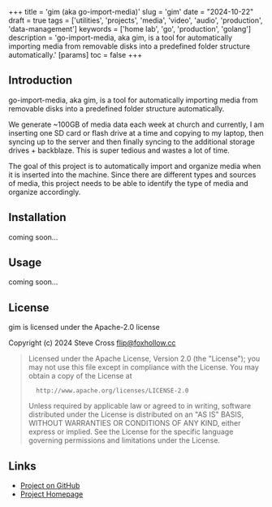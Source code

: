 +++
title = 'gim (aka go-import-media)'
slug = 'gim'
date = "2024-10-22"
draft = true
tags = ['utilities', 'projects', 'media', 'video', 'audio', 'production', 'data-management']
keywords = ['home lab', 'go', 'production', 'golang']
description = 'go-import-media, aka gim, is a tool for automatically importing media from removable disks into a predefined folder structure automatically.'
[params]
toc = false
+++

## Introduction

go-import-media, aka gim, is a tool for automatically importing media
from removable disks into a predefined folder structure automatically.

We generate ~100GB of media data each week at church and currently, I am inserting one
SD card or flash drive at a time and copying to my laptop, then syncing up to the 
server and then finally syncing to the additional storage drives + backblaze. This
is super tedious and wastes a lot of time. 

The goal of this project is to automatically import and organize media when it is 
inserted into the machine. Since there are different types and sources of media,
this project needs to be able to identify the type of media and organize accordingly.

## Installation

coming soon...

## Usage

coming soon...

## License

gim is licensed under the Apache-2.0 license

Copyright (c) 2024 Steve Cross <flip@foxhollow.cc>

>  Licensed under the Apache License, Version 2.0 (the "License");
>  you may not use this file except in compliance with the License.
>  You may obtain a copy of the License at
>
>       http://www.apache.org/licenses/LICENSE-2.0
>
>  Unless required by applicable law or agreed to in writing, software
>  distributed under the License is distributed on an "AS IS" BASIS,
>  WITHOUT WARRANTIES OR CONDITIONS OF ANY KIND, either express or implied.
>  See the License for the specific language governing permissions and
>  limitations under the License.


## Links

- [Project on GitHub](https://github.com/hairlesshobo/gim/)
- [Project Homepage](https://www.foxhollow.cc/projects/gim/)